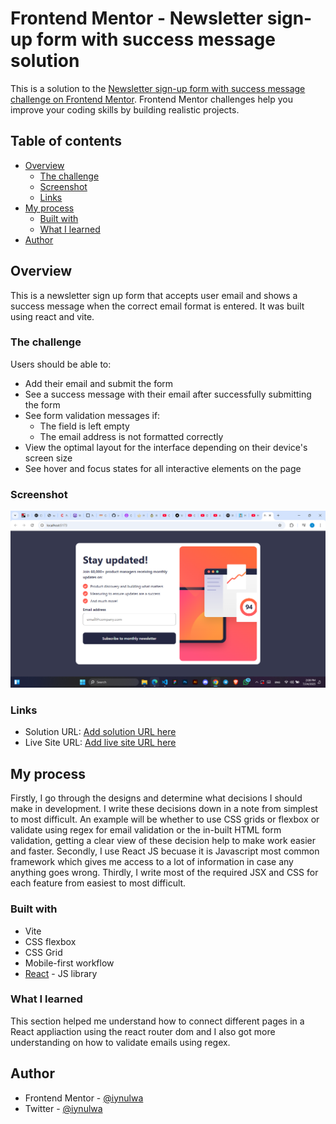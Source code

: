 # Frontend Mentor - Newsletter sign-up form with success message solution

This is a solution to the [Newsletter sign-up form with success message challenge on Frontend Mentor](https://www.frontendmentor.io/challenges/newsletter-signup-form-with-success-message-3FC1AZbNrv). Frontend Mentor challenges help you improve your coding skills by building realistic projects. 

## Table of contents

- [Overview](#overview)
  - [The challenge](#the-challenge)
  - [Screenshot](#screenshot)
  - [Links](#links)
- [My process](#my-process)
  - [Built with](#built-with)
  - [What I learned](#what-i-learned)
- [Author](#author)

## Overview
This is a newsletter sign up form that accepts user email and shows a success message when the correct email format is entered. It was built using react and vite.

### The challenge

Users should be able to:

- Add their email and submit the form
- See a success message with their email after successfully submitting the form
- See form validation messages if:
  - The field is left empty
  - The email address is not formatted correctly
- View the optimal layout for the interface depending on their device's screen size
- See hover and focus states for all interactive elements on the page

### Screenshot

![](./public/images/Newsletter_sign_up_snapshot.png)

### Links

- Solution URL: [Add solution URL here](https://your-solution-url.com)
- Live Site URL: [Add live site URL here](https://your-live-site-url.com)

## My process
Firstly, I go through the designs and determine what decisions I should make in development. I write these decisions down in a note from simplest to most difficult. An example will be whether to use CSS grids or flexbox or validate using regex for email validation or the in-built HTML form validation, getting a clear view of these decision help to make work easier and faster.
Secondly, I use React JS becuase it is Javascript most common framework which gives me access to a lot of information in case any anything goes wrong.
Thirdly, I write most of the required JSX and CSS for each feature from easiest to most difficult. 


### Built with

- Vite
- CSS flexbox
- CSS Grid
- Mobile-first workflow
- [React](https://reactjs.org/) - JS library


### What I learned

This section helped me understand how to connect different pages in a React appliaction using the react router dom and I
also got more understanding on how to validate emails using regex.

## Author

- Frontend Mentor - [@iynulwa](https://www.frontendmentor.io/profile/iynulwa)
- Twitter - [@iynulwa](https://www.twitter.com/iynulwa)
